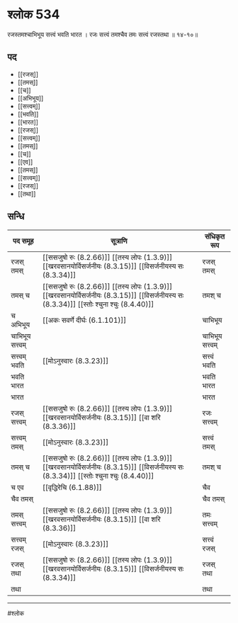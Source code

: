 # श्लोक 534

रजस्तमश्चाभिभूय सत्त्वं भवति भारत ।
रजः सत्त्वं तमश्चैव तमः सत्त्वं रजस्तथा ॥ १४-१०॥


## पद 

- [[रजस्]]
- [[तमस्]]
- [[च]]
- [[अभिभूय]]
- [[सत्त्वम्]]
- [[भवति]]
- [[भारत]]
- [[रजस्]]
- [[सत्त्वम्]]
- [[तमस्]]
- [[च]]
- [[एव]]
- [[तमस्]]
- [[सत्त्वम्]]
- [[रजस्]]
- [[तथा]]

## सन्धि

| पद समूह | सूत्राणि | संधिकृत रूप |
| ----- | ----- | ----- |
| रजस् तमस् |  [[ससजुषो रुः (8.2.66)]] [[तस्य लोपः (1.3.9)]] [[खरवसानयोर्विसर्जनीयः (8.3.15)]] [[विसर्जनीयस्य सः (8.3.34)]] | रजस् तमस् |
| तमस् च |  [[ससजुषो रुः (8.2.66)]] [[तस्य लोपः (1.3.9)]] [[खरवसानयोर्विसर्जनीयः (8.3.15)]] [[विसर्जनीयस्य सः (8.3.34)]] [[स्तोः श्चुना श्चुः (8.4.40)]] | तमश् च |
| च अभिभूय |  [[अकः सवर्णे दीर्घः (6.1.101)]] | चाभिभूय |
| चाभिभूय सत्त्वम् |  | चाभिभूय सत्त्वम् |
| सत्त्वम् भवति |  [[मोऽनुस्वारः (8.3.23)]] | सत्त्वं भवति |
| भवति भारत |  | भवति भारत |
| भारत |  | भारत |
| रजस् सत्त्वम् |  [[ससजुषो रुः (8.2.66)]] [[तस्य लोपः (1.3.9)]] [[खरवसानयोर्विसर्जनीयः (8.3.15)]] [[वा शरि (8.3.36)]] | रजः सत्त्वम् |
| सत्त्वम् तमस् |  [[मोऽनुस्वारः (8.3.23)]] | सत्त्वं तमस् |
| तमस् च |  [[ससजुषो रुः (8.2.66)]] [[तस्य लोपः (1.3.9)]] [[खरवसानयोर्विसर्जनीयः (8.3.15)]] [[विसर्जनीयस्य सः (8.3.34)]] [[स्तोः श्चुना श्चुः (8.4.40)]] | तमश् च |
| च एव |  [[वृद्धिरेचि (6.1.88)]] | चैव |
| चैव तमस् |  | चैव तमस् |
| तमस् सत्त्वम् |  [[ससजुषो रुः (8.2.66)]] [[तस्य लोपः (1.3.9)]] [[खरवसानयोर्विसर्जनीयः (8.3.15)]] [[वा शरि (8.3.36)]] | तमः सत्त्वम् |
| सत्त्वम् रजस् |  [[मोऽनुस्वारः (8.3.23)]] | सत्त्वं रजस् |
| रजस् तथा |  [[ससजुषो रुः (8.2.66)]] [[तस्य लोपः (1.3.9)]] [[खरवसानयोर्विसर्जनीयः (8.3.15)]] [[विसर्जनीयस्य सः (8.3.34)]] | रजस् तथा |
| तथा |  | तथा |


---

#श्लोक